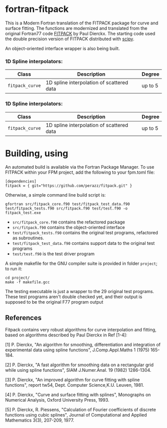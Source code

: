 fortran-fitpack
===

This is a Modern Fortran translation of the FITPACK package for curve and surface fitting.
The functions are modernized and translated from the original Fortran77 code [FITPACK](http://www.netlib.org/dierckx) by Paul Dierckx.
The starting code used the double precision version of FITPACK distributed with [scipy](http://www.scipy.org).

An object-oriented interface wrapper is also being built. 

### 1D Spline interpolators:

Class      | Description | Degree
---        | ---         | ---
`fitpack_curve` | 1D spline interpolation of scattered data | up to 5

### 1D Spline interpolators:

Class      | Description | Degree
---        | ---         | ---
`fitpack_curve` | 1D spline interpolation of scattered data | up to 5



Building, using
===============

An automated build is available via the Fortran Package Manager. To use FITPACK within your FPM project, add the following to your fpm.toml file:

```
[dependencies]
fitpack = { git="https://github.com/perazz/fitpack.git" }
```

Otherwise, a simple command line build script is: 
```
gfortran src/fitpack_core.f90 test/fitpack_test_data.f90 test/fitpack_tests.f90 src/fitpack.f90 test/test.f90 -o fitpack_test.exe
```

- `src/fitpack_core.f90` contains the refactored package
- `src/fitpack.f90` contains the object-oriented interface
- `test/fitpack_tests.f90` contains the original test programs, refactored as subroutines. 
- `test/fitpack_test_data.f90` contains support data to the original test programs
- `test/test.f90` is the test driver program 

A simple makefile for the GNU compiler suite is provided in folder `project`; to run it: 

```
cd project/
make -f makefile.gcc
```

The testing executable is just a wrapper to the 29 original test programs. 
These test programs aren't double checked yet, and their output is supposed to be the original F77 program output
 
References
----------
Fitpack contains very robust algorithms for curve interpolation and fitting, based on algorithms described by Paul Dierckx in Ref [1-4]:<br>

[1] P. Dierckx, "An algorithm for smoothing, differentiation and integration of experimental data using spline functions", J.Comp.Appl.Maths 1 (1975) 165-184.

[2] P. Dierckx, "A fast algorithm for smoothing data on a rectangular grid while using spline functions", SIAM J.Numer.Anal. 19 (1982) 1286-1304.

[3] P. Dierckx, "An improved algorithm for curve fitting with spline functions", report tw54, Dept. Computer Science,K.U. Leuven, 1981.

[4] P. Dierckx, "Curve and surface fitting with splines", Monographs on Numerical Analysis, Oxford University Press, 1993.

[5] P. Dierckx, R. Piessens, "Calculation of Fourier coefficients of discrete functions using cubic splines", Journal of Computational and Applied Mathematics  3(3), 207-209, 1977.
